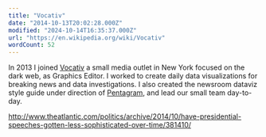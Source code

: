 ```yaml
---
title: "Vocativ"
date: "2014-10-13T20:02:28.000Z"
modified: "2024-10-14T16:35:37.000Z"
url: "https://en.wikipedia.org/wiki/Vocativ"
wordCount: 52
---
```

In 2013 I joined [Vocativ](https://en.wikipedia.org/wiki/Vocativ) a small media outlet in New York focused on the dark web, as Graphics Editor. I worked to create daily data visualizations for breaking news and data investigations. I also created the newsroom dataviz style guide under direction of [Pentagram](https://en.wikipedia.org/wiki/Pentagram_(design_firm)), and lead our small team day-to-day.

<http://www.theatlantic.com/politics/archive/2014/10/have-presidential-speeches-gotten-less-sophisticated-over-time/381410/>